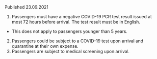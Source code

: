 Published 23.09.2021
1. Passengers must have a negative COVID-19 PCR test result issued at most 72 hours before arrival. The test result must be in English.
- This does not apply to passengers younger than 5 years.
2. Passengers could be subject to a COVID-19 test upon arrival and quarantine at their own expense.
3. Passengers are subject to medical screening upon arrival.